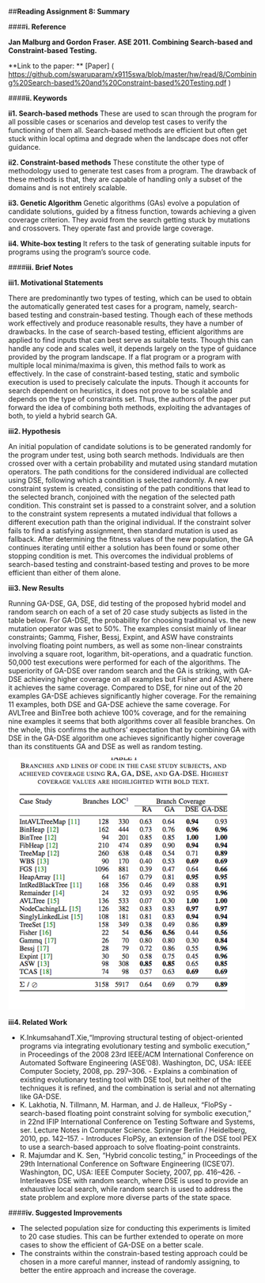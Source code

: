 ##**Reading Assignment 8: Summary**


####**i. Reference**

**Jan Malburg and Gordon Fraser. ASE 2011. Combining Search-based and Constraint-based Testing.**

**Link to the paper: ** [Paper] ( https://github.com/swaruparam/x9115swa/blob/master/hw/read/8/Combining%20Search-based%20and%20Constraint-based%20Testing.pdf )


####**ii. Keywords**

**ii1. Search-based methods**
These are used to scan through the program for all possible cases or scenarios and develop test cases to verify the functioning of them all. Search-based methods are efficient but often get stuck within local optima and degrade when the landscape does not offer guidance. 

**ii2. Constraint-based methods** 
These constitute the other type of methodology used to generate test cases from a program. The drawback of these methods is that, they are capable of handling only a subset of the domains and is not entirely scalable.

**ii3. Genetic Algorithm**
Genetic algorithms (GAs) evolve a population of candidate solutions, guided by a fitness function, towards achieving a given coverage criterion. They avoid from the search getting stuck by mutations and crossovers. They operate fast and provide large coverage.

**ii4. White-box testing**
It refers to the task of generating suitable inputs for programs using the program’s source code.


####**iii. Brief Notes**

**iii1. Motivational Statements**

There are predominantly two types of testing, which can be used to obtain the automatically generated test cases for a program, namely, search-based testing and constrain-based testing. Though each of these methods work effectively and produce reasonable results, they have a number of drawbacks. In the case of search-based testing, efficient algorithms are applied to find inputs that can best serve as suitable tests. Though this can handle any code and scales well, it depends largely on the type of guidance provided by the program landscape. If a flat program or a program with multiple local minima/maxima is given, this method fails to work as effectively. In the case of constraint-based testing, static and symbolic execution is used to precisely calculate the inputs. Though it accounts for search dependent on heuristics, it does not prove to be scalable and depends on the type of constraints set. Thus, the authors of the paper put forward the idea of combining both methods, exploiting the advantages of both, to yield a hybrid search GA.

**iii2. Hypothesis**

An initial population of candidate solutions is to be generated randomly for the program under test, using both search methods. Individuals are then crossed over with a certain probability and mutated using standard mutation operators. The path conditions for the considered individual are collected using DSE, following which a condition is selected randomly. A new constraint system is created, consisting of the path conditions that lead to the selected branch, conjoined with the negation of the selected path condition. This constraint set is passed to a constraint solver, and a solution to the constraint system represents a mutated individual that follows a different execution path than the original individual. If the constraint solver fails to find a satisfying assignment, then standard mutation is used as fallback. After determining the fitness values of the new population, the GA continues iterating until either a solution has been found or some other stopping condition is met. This overcomes the individual problems of search-based testing and constraint-based testing and proves to be more efficient than either of them alone.


**iii3. New Results**

Running GA-DSE, GA, DSE, did testing of the proposed hybrid model and random search on each of a set of 20 case study subjects as listed in the table below. For GA-DSE, the probability for choosing traditional vs. the new mutation operator was set to 50%. The examples consist mainly of linear constraints; Gammq, Fisher, Bessj, Expint, and ASW have constraints involving floating point numbers, as well as some non-linear constraints involving a square root, logarithm, bit-operations, and a quadratic function. 50,000 test executions were performed for each of the algorithms. The superiority of GA-DSE over random search and the GA is striking, with GA-DSE achieving higher coverage on all examples but Fisher and ASW, where it achieves the same coverage. Compared to DSE, for nine out of the 20 examples GA-DSE achieves significantly higher coverage. For the remaining 11 examples, both DSE and GA-DSE achieve the same coverage. For AVLTree and BinTree both achieve 100% coverage, and for the remaining nine examples it seems that both algorithms cover all feasible branches. On the whole, this confirms the authors' expectation that by combining GA with DSE in the GA-DSE algorithm one achieves significantly higher coverage than its constituents GA and DSE as well as random testing. 

![new_results](new_results.png)


**iii4. Related Work**

<ul>
<li> K.InkumsahandT.Xie,“Improving structural testing of object-oriented programs via integrating evolutionary testing and symbolic execution,” in Proceedings of the 2008 23rd IEEE/ACM International Conference on Automated Software Engineering (ASE’08). Washington, DC, USA: IEEE Computer Society, 2008, pp. 297–306. - Explains a combination of existing evolutionary testing tool with DSE tool, but neither of the techniques it is refined, and the combination is serial and not alternating like GA-DSE. </li> 

<li> K. Lakhotia, N. Tillmann, M. Harman, and J. de Halleux, “FloPSy - search-based floating point constraint solving for symbolic execution,” in 22nd IFIP International Conference on Testing Software and Systems, ser. Lecture Notes in Computer Science. Springer Berlin / Heidelberg, 2010, pp. 142–157. - Introduces FloPSy, an extension of the DSE tool PEX to use a search-based approach to solve floating-point constraints.  </li> 

<li> R. Majumdar and K. Sen, “Hybrid concolic testing,” in Proceedings of the 29th International Conference on Software Engineering (ICSE’07). Washington, DC, USA: IEEE Computer Society, 2007, pp. 416–426. - Interleaves DSE with random search, where DSE is used to provide an exhaustive local search, while random search is used to address the state problem and explore more diverse parts of the state space.  </li>
</ul>


####**iv. Suggested Improvements**

<ul>
<li> The selected population size for conducting this experiments is limited to 20 case studies. This can be further extended to operate on more cases to show the efficient of GA-DSE on a better scale. </li>

<li> The constraints within the constrain-based testing approach could be chosen in a more careful manner, instead of randomly assigning, to better the entire approach and increase the coverage. </li>

</ul>



